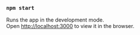 ### `npm start`
Runs the app in the development mode.\
Open [http://localhost:3000](http://localhost:3000) to view it in the browser.